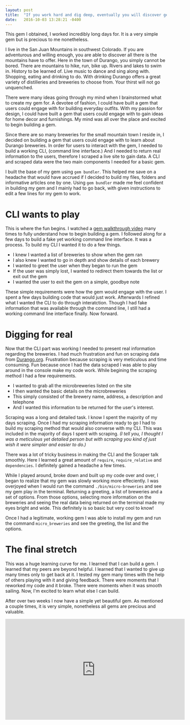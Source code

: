 ```yaml
---
layout: post
title:  "If you work hard and dig deep, eventually you will discover gems."
date:   2016-10-03 13:28:21 -0400
---
```



This gem I obtained, I worked incredibly long days for.  It is a very simple gem but is precious to me nonetheless.

I live in the San Juan Mountains in southwest Colorado.  If you are adventurous and willing enough, you are able to discover all there is the mountains have to offer.  Here in the town of Durango, you simply cannot be bored.  There are mountains to hike, run, bike up.  Rivers and lakes to swim in.  History to be learned of.  Live music to dance and sing along with. Shopping, eating and drinking to do.  With drinking Durango offers a great variety of distilleries and breweries to choose from.  Your thirst will not go unquenched.

There were many ideas going through my mind when I brainstormed what to create my gem for.  A devotee of fashion, I could have built a gem that users could engage with for building everyday outfits.  With my passion for design, I could have built a gem that users could engage with to gain ideas for home decor and furnishings.  My mind was all over the place and excited to begin building a gem.

Since there are so many breweries for the small mountain town I reside in, I decided on building a gem that users could engage with to learn about Durango breweries.  In order for users to interact with the gem, I needed to build a working CLI, (command line interface.)  And I needed to return real information to the users, therefore I scraped a live site to gain data.  A CLI and scraped data were the two main components I needed for a basic gem.

I built the base of my gem using `gem bundler`.  This helped me save on a headache that would have accrued if I decided to build my files, folders and informative articles one by one.  Using `gem bundler` made me feel confident in building my gem and I mainly had to go back, with given instructions to edit a few lines for my gem to work.

# CLI wants to play

This is where the fun begins.  I watched a [gem walkthrough video](http://youtu.be/_lDExWIhYKI) many times to fully understand how to begin building a gem.  I followed along for a few days to build a fake yet working command line interface. It was a process.  To build my CLI I wanted it to do a few things.

* I knew I wanted a list of breweries to show when the gem ran
* I also knew I wanted to go in depth and show details of each brewery
* I wanted to greet the user when they began to run the gem
* If the user was simply lost, I wanted to redirect them towards the list or exit out the gem
* I wanted the user to exit the gem on a simple, goodbye note

These simple requirements were how the gem would engage with the user.  I spent a few days building code that would just work.  Afterwards I refined what I wanted the CLI to do through interatction.  Though I had fake information that was available through the command line, I still had a working command line interface finally.  Now forward.

# Digging for real

Now that the CLI part was working I needed to present real information regarding the breweries.  I had much frustration and fun on scraping data from [Durango.org](http://www.durango.org/listings/category/microbreweries).  Frustration because scraping is very meticulous and time consuming.  Fun because once I had the data scraped I was able to play around in the console make my code work.  While begining the scraping method I had a few requirements.

* I wanted to grab all the microbreweries listed on the site
* I then wanted the basic details on the microbreweries
* This simply consisted of the brewery name, address, a description and telephone
* And I wanted this information to be returned for the user's interest.

Scraping was a long and detailed task.  I know I spent the majority of my days scraping.  Once I had my scraping information ready to go I had to build my scraping method that would also converse with my CLI.  This was included in the majority of days I spent with scraping.  *(I tell you, I thought I was a meticulous yet detailed person but with scraping you kind of just wish it were simpler and easier to do.)*

There was a lot of tricky business in making the CLI and the Scraper talk smoothly.  Here I learned a great amount of `require`, `require_relative` and `dependencies`.  I definitely gained a headache a few times.

While I played around, broke down and built up my code over and over, I began to realize that my gem was slowly working more effeciently.  I was overjoyed when I would run the command `./bin/micro-breweries` and see my gem play in the terminal.  Returning a greeting, a list of breweries and a set of options.  From those options, selecting more information on the breweries and seeing the real data being returned on the terminal made my eyes bright and wide.  This definitely is so basic but very cool to know!

Once I had a legitimate, working gem I was able to install my gem and run the command `micro_breweries` and see the greeting, the list and the options.  

# The final stretch

This was a huge learning curve for me.  I learned that I can build a gem.  I learned that my peers are beyond helpful.  I learned that I wanted to give up many times only to get back at it.  I tested my gem many times with the help of others playing with it and giving feedback.  There were moments that I reworked my code and it broke.  There were moments when it was smooth sailing.  Now, I'm excited to learn what else I can build.

After over two weeks I now have a simple yet beautiful gem.  As mentioned a couple times, it is very simple, nonetheless all gems are precious and valuable.


<iframe width="560" height="315" src="https://www.youtube.com/embed/yS1fbJIle-s" frameborder="0" allowfullscreen></iframe>
